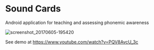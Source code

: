 # Sound Cards

Android application for teaching and assessing phonemic awareness

![screenshot_20170605-195420](https://cloud.githubusercontent.com/assets/15718174/26796195/da057c0c-4a28-11e7-807b-1325f200883a.png)

See demo at https://www.youtube.com/watch?v=PQV8AvcU_3c
